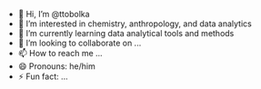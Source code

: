 - 👋 Hi, I’m @ttobolka
- 👀 I’m interested in chemistry, anthropology, and data analytics 
- 🌱 I’m currently learning data analytical tools and methods
- 💞️ I’m looking to collaborate on ...
- 📫 How to reach me ...
- 😄 Pronouns: he/him
- ⚡ Fun fact: ...

<!---
ttobolka/ttobolka is a ✨ special ✨ repository because its `README.md` (this file) appears on your GitHub profile.
You can click the Preview link to take a look at your changes.
--->
